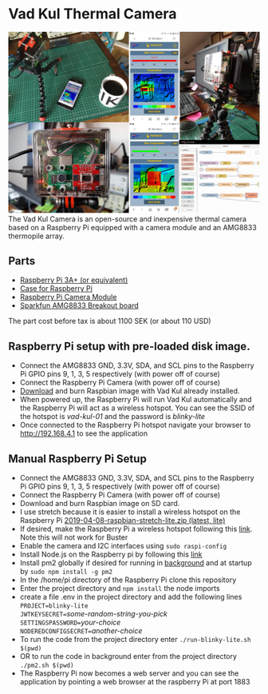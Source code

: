 # Vad Kul Thermal Camera
![vad-kul-montage](Vad-Kul-Montage.jpg)  
The Vad Kul Camera is an open-source and inexpensive thermal camera based on a Raspberry Pi equipped with a camera module and an AMG8833 thermopile array.
## Parts
- [Raspberry Pi 3A+ (or equivalent)](https://www.electrokit.com/en/product/raspberry-pi-3-model-a/)
- [Case for Raspberry Pi](https://www.electrokit.com/en/product/enclosure-for-raspberry-pi-mod-a-transparent-smoke/)
- [Raspberry Pi Camera Module](https://www.electrokit.com/en/product/camera-module-for-raspberry-pi-v-2/)
- [Sparkfun AMG8833 Breakout board](https://www.electrokit.com/en/product/grid-eye-amg8833-monterad-pa-kort/)  

The part cost before tax is about 1100 SEK (or about 110 USD)
## Raspberry Pi setup with pre-loaded disk image.
- Connect the AMG8833 GND, 3.3V, SDA, and SCL pins to the Raspberry Pi GPIO pins 9, 1, 3, 5 respectively (with power off of course)
- Connect the Raspberry Pi Camera (with power off of course)
- [Download](https://www.dropbox.com/s/j3wf9a0tfl4xb0a/vad-kul-tray.zip?dl=0) and burn Raspbian image with Vad Kul already installed.
- When powered up, the Raspberry Pi will run Vad Kul automatically and the Raspberry Pi will act as a wireless hotspot. You can see the SSID of the hotspot is *vad-kul-01* and the password is *blinky-lite*
- Once connected to the Raspberry Pi hotspot navigate your browser to http://192.168.4.1 to see the application

## Manual Raspberry Pi Setup
- Connect the AMG8833 GND, 3.3V, SDA, and SCL pins to the Raspberry Pi GPIO pins 9, 1, 3, 5 respectively (with power off of course)
- Connect the Raspberry Pi Camera (with power off of course)
- Download and burn Raspbian image on SD card.
 - I use stretch because it is easier to install a wireless hotspot on the Raspberry Pi [2019-04-08-raspbian-stretch-lite.zip (latest, lite)](http://downloads.raspberrypi.org/raspbian_lite/images/raspbian_lite-2019-04-09/2019-04-08-raspbian-stretch-lite.zip)
- If desired, make the Raspberry Pi a wireless hotspot following this [link](https://thepi.io/how-to-use-your-raspberry-pi-as-a-wireless-access-point/). Note this will not work for Buster
- Enable the camera and I2C interfaces using `sudo raspi-config`
- Install Node.js on the Raspberry pi by following this [link](https://www.instructables.com/id/Install-Nodejs-and-Npm-on-Raspberry-Pi/)
- Install pm2 globally if desired for running in [background](https://nodered.org/docs/faq/starting-node-red-on-boot) and at startup by `sudo npm install -g pm2`
- In the /home/pi directory of the Raspberry Pi clone this repository
- Enter the project directory and `npm install` the node imports
- create a file .env in the project directory and add the following lines  
`PROJECT=blinky-lite`  
`JWTKEYSECRET=`*some-random-string-you-pick*  
`SETTINGSPASSWORD=`*your-choice*  
`NODEREDCONFIGSECRET=`*another-choice*
- To run the code from the project directory enter `./run-blinky-lite.sh $(pwd)`
- OR to run the code in background enter from the project directory `./pm2.sh $(pwd)`
 - The Raspberry Pi now becomes a web server and you can see the application by pointing a web browser at the raspberry Pi at port 1883  
